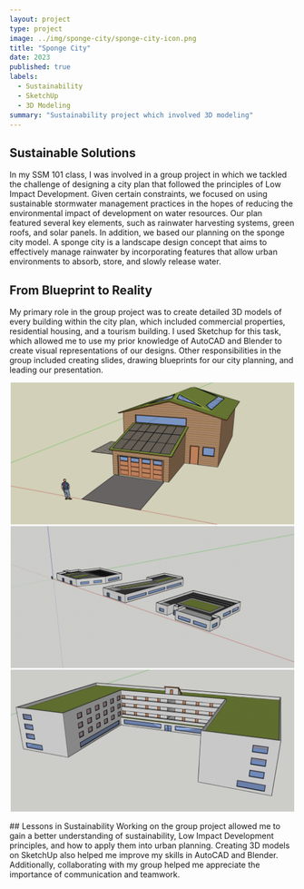 ```yaml
---
layout: project
type: project
image: ../img/sponge-city/sponge-city-icon.png
title: "Sponge City"
date: 2023
published: true
labels:
  - Sustainability
  - SketchUp
  - 3D Modeling
summary: "Sustainability project which involved 3D modeling"
---
```

## Sustainable Solutions
In my SSM 101 class, I was involved in a group project in which we tackled the challenge of designing a city plan that followed the principles of Low Impact Development. Given certain constraints, we focused on using sustainable stormwater management practices in the hopes of reducing the environmental impact of development on water resources. Our plan featured several key elements, such as rainwater harvesting systems, green roofs, and solar panels. In addition, we based our planning on the sponge city model. A sponge city is a landscape design concept that aims to effectively manage rainwater by incorporating features that allow urban environments to absorb, store, and slowly release water.
## From Blueprint to Reality
My primary role in the group project was to create detailed 3D models of every building within the city plan, which included commercial properties, residential housing, and a tourism building. I used Sketchup for this task, which allowed me to use my prior knowledge of AutoCAD and Blender to create visual representations of our designs. Other responsibilities in the group included creating slides, drawing blueprints for our city planning, and leading our presentation. <br>
<p align="center">
  <img src="../img/sponge-city/sponge-city-residential.PNG" style="display:inline-block;" width="500px">
  <img src="../img/sponge-city/sponge-city-commercial.jpg" style="display:inline-block;" width="500px">
  <img src="../img/sponge-city/sponge-city-hotel.PNG" style="display:inline-block;" width="500px">
</p>
## Lessons in Sustainability
Working on the group project allowed me to gain a better understanding of sustainability, Low Impact Development principles, and how to apply them into urban planning. Creating 3D models on SketchUp also helped me improve my skills in AutoCAD and Blender. Additionally, collaborating with my group helped me appreciate the importance of communication and teamwork.

